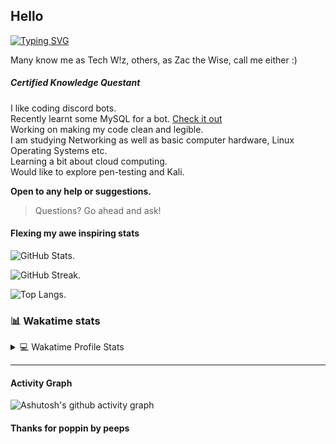 ## Hello

[![Typing SVG](https://readme-typing-svg.herokuapp.com?color=%23C321F7&lines=Welcome;A+non-nerd+surrounded+by+nerds...;Will+eventually+become+a+nerd...;Or+at+least+seem+like+one)](https://git.io/typing-svg)

Many know me as Tech W!z, others, as Zac the Wise, call me either :)  
##### Certified Knowledge Questant

I like coding discord bots.  
Recently learnt some MySQL for a bot. [Check it out](https://github.com/TechWiz-3/newYearsResolutionBot)  
Working on making my code clean and legible.  
I am studying Networking as well as basic computer hardware, Linux Operating Systems etc.  
Learning a bit about cloud computing.   
Would like to explore pen-testing and Kali.  

**Open to any help or suggestions.**  
  
>Questions? Go ahead and ask!  

<!-- SORRY, BUT IF YOU'RE READING THIS.... YOUR SUS-->
#### Flexing my awe inspiring stats
<!--[![wakatime](https://wakatime.com/badge/user/ca36faea-acc3-45d7-acc1-fb14861b9144.svg)](https://wakatime.com/@ca36faea-acc3-45d7-acc1-fb14861b9144)-->

<!-- bruh ur still reading lmao -->
![GitHub Stats](https://github-readme-stats.vercel.app/api?username=TechWiz-3&theme=radical). 

![GitHub Streak](http://github-readme-streak-stats.herokuapp.com?user=TechWiz-3&theme=radical&date_format=M%20j%5B%2C%20Y%5D). 

![Top Langs](https://github-readme-stats.vercel.app/api/top-langs/?username=TechWiz-3&theme=radical&layout=compact). 

<!--![willianrod's wakatime stats](https://github-readme-stats.vercel.app/api/wakatime?username=zacthewise&v=2). -->

  ### 📊 Wakatime stats

  <!-- https://github-readme-stats.vercel.app -->
  <details>
    <summary>💻 Wakatime Profile Stats</summary>
    <a href="https://wakatime.com/badge/"><img alt="ilosrim's Wakatime bage" src="https://wakatime.com/badge/user/2a073cc4-52af-4e89-b252-7f90ce7822a9.svg"/></a>
    <br>
    <a href="https://github-readme-stats.vercel.app/"><img alt="Zac the Wise Wakatime Stats" src="https://github-readme-stats.vercel.app/api/wakatime?username=zacthewise&show_icons=true&count_private=true&theme=react&hide_border=true&bg_color=1F222E&title_color=F85D7F&icon_color=F8D866&layout=compact" height="192px"/></a>
![willianrod's wakatime stats](https://github-readme-stats.vercel.app/api/wakatime?username=zacthewise&layuout=compact&theme=radical)
</details>

<!--[![willianrod's wakatime stats](https://github-readme-stats.vercel.app/api/wakatime?username=zacthewise&v=2)](https://github.com/anuraghazra/github-readme-stats)-->

<hr></hr>

#### Activity Graph

![Ashutosh's github activity graph](https://activity-graph.herokuapp.com/graph?username=TechWiz-3&theme=github)


#### Thanks for poppin by peeps

<!--
**TechWiz-3/TechWiz-3** is a ✨ _special_ ✨ repository because its `README.md` (this file) appears on your GitHub profile.

Here are some ideas to get you started:

- 🔭 I’m currently working on ...
- 🌱 I’m currently learning ...
- 👯 I’m looking to collaborate on ...
- 🤔 I’m looking for help with ...
- 💬 Ask me about ...
- 📫 How to reach me: ...
- 😄 Pronouns: ...
- ⚡ Fun fact: ...
-->




